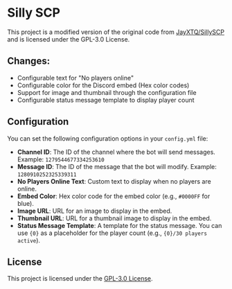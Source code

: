 # Silly SCP

This project is a modified version of the original code from [JayXTQ/SillySCP](https://github.com/JayXTQ/SillySCP/) and is licensed under the GPL-3.0 License.

## Changes:
- Configurable text for "No players online"
- Configurable color for the Discord embed (Hex color codes)
- Support for image and thumbnail through the configuration file
- Configurable status message template to display player count

## Configuration

You can set the following configuration options in your `config.yml` file:

- **Channel ID**: The ID of the channel where the bot will send messages. Example: `1279544677334253610`
- **Message ID**: The ID of the message that the bot will modify. Example: `1280910252325339311`
- **No Players Online Text**: Custom text to display when no players are online.
- **Embed Color**: Hex color code for the embed color (e.g., `#0000FF` for blue).
- **Image URL**: URL for an image to display in the embed.
- **Thumbnail URL**: URL for a thumbnail image to display in the embed.
- **Status Message Template**: A template for the status message. You can use `{0}` as a placeholder for the player count (e.g., `{0}/30 players active`).

## License
This project is licensed under the [GPL-3.0 License](https://www.gnu.org/licenses/gpl-3.0.txt).
